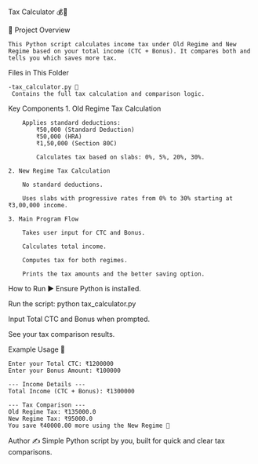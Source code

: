 Tax Calculator 💰🧾

📂 Project Overview

    This Python script calculates income tax under Old Regime and New Regime based on your total income (CTC + Bonus). It compares both and tells you which saves more tax.

Files in This Folder

    -tax_calculator.py 🐍
     Contains the full tax calculation and comparison logic.

Key Components
    1. Old Regime Tax Calculation

        Applies standard deductions:
            ₹50,000 (Standard Deduction)
            ₹50,000 (HRA)
            ₹1,50,000 (Section 80C)
            
            Calculates tax based on slabs: 0%, 5%, 20%, 30%.

    2. New Regime Tax Calculation

        No standard deductions.

        Uses slabs with progressive rates from 0% to 30% starting at ₹3,00,000 income.

    3. Main Program Flow
    
        Takes user input for CTC and Bonus.

        Calculates total income.

        Computes tax for both regimes.

        Prints the tax amounts and the better saving option.

How to Run ▶️
Ensure Python is installed.

Run the script:
    python tax_calculator.py  

Input Total CTC and Bonus when prompted.

See your tax comparison results.

Example Usage 📝

    Enter your Total CTC: ₹1200000  
    Enter your Bonus Amount: ₹100000  

    --- Income Details ---  
    Total Income (CTC + Bonus): ₹1300000  

    --- Tax Comparison ---  
    Old Regime Tax: ₹135000.0  
    New Regime Tax: ₹95000.0  
    You save ₹40000.00 more using the New Regime 💸  

Author ✍️
    Simple Python script by you, built for quick and clear tax comparisons.

